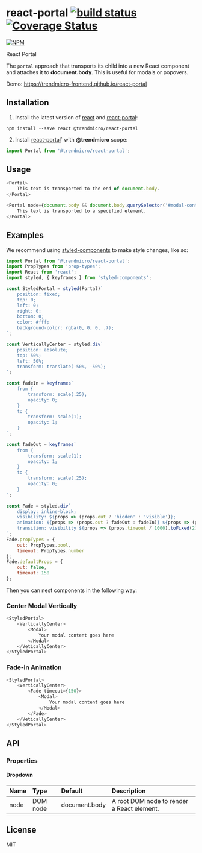 # react-portal [![build status](https://travis-ci.org/trendmicro-frontend/react-portal.svg?branch=master)](https://travis-ci.org/trendmicro-frontend/react-portal) [![Coverage Status](https://coveralls.io/repos/github/trendmicro-frontend/react-portal/badge.svg?branch=master)](https://coveralls.io/github/trendmicro-frontend/react-portal?branch=master)

[![NPM](https://nodei.co/npm/@trendmicro/react-portal.png?downloads=true&stars=true)](https://nodei.co/npm/@trendmicro/react-portal/)

React Portal

The `portal` approach that transports its child into a new React component and attaches it to <b>document.body</b>. This is useful for modals or popovers.

Demo: https://trendmicro-frontend.github.io/react-portal

## Installation

1. Install the latest version of [react](https://github.com/facebook/react) and [react-portal](https://github.com/trendmicro-frontend/react-portal):

  ```
  npm install --save react @trendmicro/react-portal
  ```

2. Install [react-portal](https://github.com/trendmicro-frontend/react-portal)` with <b>@trendmicro</b> scope:

  ```js
  import Portal from '@trendmicro/react-portal';
  ```

## Usage

```js
<Portal>
    This text is transported to the end of document.body.
</Portal>

<Portal node={document.body && document.body.querySelector('#modal-container')}>
    This text is transported to a specified element.
</Portal>
```

## Examples

We recommend using [styled-components](https://github.com/styled-components/styled-components) to make style changes, like so:

```js
import Portal from '@trendmicro/react-portal';
import PropTypes from 'prop-types';
import React from 'react';
import styled, { keyframes } from 'styled-components';

const StyledPortal = styled(Portal)`
    position: fixed;
    top: 0;
    left: 0;
    right: 0;
    bottom: 0;
    color: #fff;
    background-color: rgba(0, 0, 0, .7);
`;

const VerticallyCenter = styled.div`
    position: absolute;
    top: 50%;
    left: 50%;
    transform: translate(-50%, -50%);
`;

const fadeIn = keyframes`
    from {
        transform: scale(.25);
        opacity: 0;
    }
    to {
        transform: scale(1);
        opacity: 1;
    }
`;

const fadeOut = keyframes`
    from {
        transform: scale(1);
        opacity: 1;
    }
    to {
        transform: scale(.25);
        opacity: 0;
    }
`;

const Fade = styled.div`
    display: inline-block;
    visibility: ${props => (props.out ? 'hidden' : 'visible')};
    animation: ${props => (props.out ? fadeOut : fadeIn)} ${props => (props.timeout / 1000).toFixed(2)}s linear;
    transition: visibility ${props => (props.timeout / 1000).toFixed(2)}s linear;
`;
Fade.propTypes = {
    out: PropTypes.bool,
    timeout: PropTypes.number
};
Fade.defaultProps = {
    out: false,
    timeout: 150
};
```

Then you can nest components in the following way:

### Center Modal Vertically
```js
<StyledPortal>
    <VerticallyCenter>
        <Modal>
            Your modal content goes here
        </Modal>
    </VeticallyCenter>
</StyledPortal>
```

### Fade-in Animation

```js
<StyledPortal>
    <VerticallyCenter>
        <Fade timeout={150}>
            <Modal>
                Your modal content goes here
            </Modal>
        </Fade>
    </VeticallyCenter>
</StyledPortal>
```

## API

### Properties

#### Dropdown

Name | Type | Default | Description
:--- | :--- | :------ | :----------
node | DOM node | document.body | A root DOM node to render a React element.

## License

MIT

